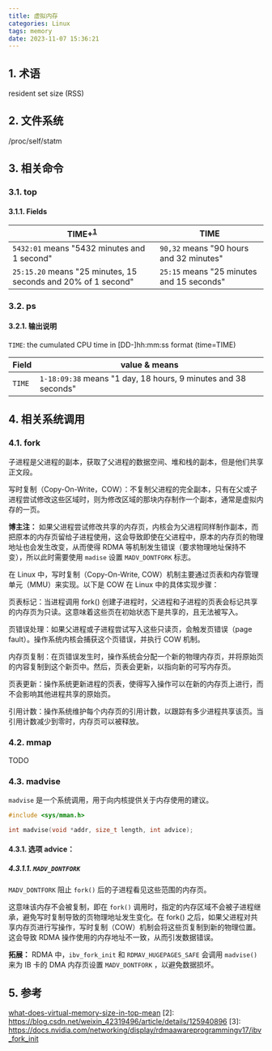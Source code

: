 ```yaml
---
title: 虚拟内存
categories: Linux
tags: memory
date: 2023-11-07 15:36:21
---
```


## 1. 术语

resident set size (RSS)


## 2. 文件系统

/proc/self/statm

## 3. 相关命令


### 3.1. top

#### 3.1.1. Fields

| TIME+<sup>[1]</sup>                                            | TIME                                      |
|----------------------------------------------------------------|-------------------------------------------|
| `5432:01` means "5432 minutes and 1 second"                    | `90,32` means "90 hours and 32 minutes"   |
| `25:15.20` means "25 minutes, 15 seconds and 20% of 1 second"  | `25:15` means "25 minutes and 15 seconds" |

### 3.2. ps

#### 3.2.1. 输出说明

`TIME`: the cumulated CPU time in [DD-]hh:mm:ss format (time=TIME)

| Field  | value & means                                                  |
|--------|----------------------------------------------------------------|
| `TIME` | `1-18:09:38` means "1 day, 18 hours, 9 minutes and 38 seconds" |

## 4. 相关系统调用

### 4.1. fork

子进程是父进程的副本，获取了父进程的数据空间、堆和栈的副本，但是他们共享正文段。

写时复制（Copy-On-Write，COW）：不复制父进程的完全副本，只有在父或子进程尝试修改这些区域时，则为修改区域的那块内存制作一个副本，通常是虚拟内存的一页。

**博主注：** 如果父进程尝试修改共享的内存页，内核会为父进程同样制作副本，而把原本的内存页留给子进程使用，这会导致即使在父进程中，原本的内存页的物理地址也会发生改变，从而使得 RDMA 等机制发生错误（要求物理地址保持不变），所以此时需要使用 `madise` 设置 `MADV_DONTFORK` 标志。

在 Linux 中，写时复制（Copy-On-Write, COW）机制主要通过页表和内存管理单元（MMU）来实现。以下是 COW 在 Linux 中的具体实现步骤：

页表标记：当进程调用 fork() 创建子进程时，父进程和子进程的页表会标记共享的内存页为只读。这意味着这些页在初始状态下是共享的，且无法被写入。

页错误处理：如果父进程或子进程尝试写入这些只读页，会触发页错误（page fault）。操作系统内核会捕获这个页错误，并执行 COW 机制。

内存页复制：在页错误发生时，操作系统会分配一个新的物理内存页，并将原始页的内容复制到这个新页中。然后，页表会更新，以指向新的可写内存页。

页表更新：操作系统更新进程的页表，使得写入操作可以在新的内存页上进行，而不会影响其他进程共享的原始页。

引用计数：操作系统维护每个内存页的引用计数，以跟踪有多少进程共享该页。当引用计数减少到零时，内存页可以被释放。

### 4.2. mmap

TODO

### 4.3. madvise

`madvise` 是一个系统调用，用于向内核提供关于内存使用的建议。

```c
#include <sys/mman.h>

int madvise(void *addr, size_t length, int advice);
```

#### 4.3.1. 选项 advice：

##### 4.3.1.1. `MADV_DONTFORK`

`MADV_DONTFORK` 阻止 `fork()` 后的子进程看见这些范围的内存页。

这意味该内存不会被复制，即在 `fork()` 调用时，指定的内存区域不会被子进程继承，避免写时复制导致的页物理地址发生变化。在 fork() 之后，如果父进程对共享内存页进行写操作，写时复制（COW）机制会将这些页复制到新的物理位置。这会导致 RDMA 操作使用的内存地址不一致，从而引发数据错误。

**拓展：** RDMA 中，`ibv_fork_init` 和 `RDMAV_HUGEPAGES_SAFE` 会调用 `madvise()` 来为 IB 卡的 DMA 内存页设置 `MADV_DONTFORK` ，以避免数据损坏。


## 5. 参考

[1]: [what-does-time-cpu-time-hundredth-in-top-mean](https://superuser.com/questions/1148884/what-does-time-cpu-time-hundredth-in-top-mean/)
[what-does-virtual-memory-size-in-top-mean](https://serverfault.com/questions/138427/what-does-virtual-memory-size-in-top-mean)
[2]: https://blog.csdn.net/weixin_42319496/article/details/125940896
[3]: https://docs.nvidia.com/networking/display/rdmaawareprogrammingv17/ibv_fork_init
